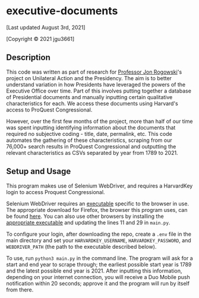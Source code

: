 # executive-documents

[Last updated August 3rd, 2021]

[Copyright © 2021 jgu3661]

## Description 

This code was written as part of research for [Professor Jon Rogowski](https://voices.uchicago.edu/jrogowski/)'s project on Unilateral Action and the Presidency. The aim is to better understand variation in how Presidents have leveraged the powers of the Executive Office over time. Part of this involves putting together a database of Presidential documents and manually inputting certain qualitative characteristics for each. We access these documents using Harvard's access to ProQuest Congressional. 

However, over the first few months of the project, more than half of our time was spent inputting identifying information about the documents that required no subjective coding - title, date, permalink, etc. This code automates the gathering of these characteristics, scraping from our 76,000+ search results in ProQuest Congressional and outputting the relevant characteristics as CSVs separated by year from 1789 to 2021. 

## Setup and Usage

This program makes use of Selenium WebDriver, and requires a HarvardKey login to access Proquest Congressional.

Selenium WebDriver requires an [executable](https://www.selenium.dev/documentation/en/webdriver/driver_requirements/) specific to the browser in use. The appropriate download for Firefox, the browser this program uses, can be found [here](https://github.com/mozilla/geckodriver/releases). You can also use other browsers by installing the [appropriate executable](https://www.selenium.dev/documentation/en/webdriver/driver_requirements/#quick-reference) and updating the lines 11 and 29 in `main.py`.

To configure your login, after downloading the repo, create a `.env` file in the main directory and set your `HARVARDKEY_USERNAME`, `HARVARDKEY_PASSWORD`, and `WEBDRIVER_PATH` (the path to the executable described below).

To use, run `python3 main.py` in the command line. The program will ask for a start and end year to scrape through; the earliest possible start year is 1789 and the latest possible end year is 2021. After inputting this information, depending on your internet connection, you will receive a Duo Mobile push notification within 20 seconds; approve it and the program will run by itself from there. 


